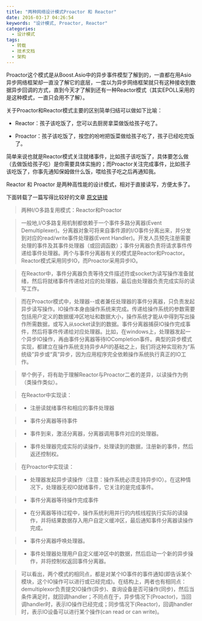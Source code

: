 ```yaml
---
title: "两种网络设计模式Proactor 和 Reactor"
date: 2016-03-17 04:26:54
keywords: "设计模式, Proactor, Reactor"
categories:
  - 设计模式
tags:
  - 转载
  - 技术文档
  - 架构
---
```


Proactor这个模式是从Boost.Asio中的异步事件模型了解到的，一直都在用Asio异步网络框架却一直没了解它的底层，一度以为异步网络框架就只有这种接收到数据异步回调的方式，直到今天才了解到还有一种Reactor模式（其实EPOLL采用的是这种模式，一直只会用不了解）。

<!-- more -->

关于Proactor和Reactor模式主要的区别简单归结可以做如下比喻：

* Reactor：孩子该吃饭了，您可以去厨房拿菜做饭给孩子吃了。

* Proactor：孩子该吃饭了，按您的吩咐把饭菜做给孩子吃了，孩子已经吃完饭了。



简单来说也就是Reactor模式关注就绪事件，比如孩子该吃饭了，具体要怎么做（去做饭给孩子吃）是你需要具体实施的；而Proactor关注完成事件，比如孩子该吃饭了，你事先通知保姆做什么饭，喂给孩子吃之后再通知我。



Reactor 和 Proactor 是两种高性能的设计模式，相对于直接读写，方便太多了。



下面转载了一篇写得比较好的文章 [原文链接](http://www.cnblogs.com/dawen/archive/2011/05/18/2050358.html)



> 两种I/O多路复用模式：Reactor和Proactor

> 

> 一般地,I/O多路复用机制都依赖于一个事件多路分离器(Event Demultiplexer)。分离器对象可将来自事件源的I/O事件分离出来，并分发到对应的read/write事件处理器(Event Handler)。开发人员预先注册需要处理的事件及其事件处理器（或回调函数）；事件分离器负责将请求事件传递给事件处理器。两个与事件分离器有关的模式是Reactor和Proactor。Reactor模式采用同步IO，而Proactor采用异步IO。

> 

> 在Reactor中，事件分离器负责等待文件描述符或socket为读写操作准备就绪，然后将就绪事件传递给对应的处理器，最后由处理器负责完成实际的读写工作。

> 

> 而在Proactor模式中，处理器--或者兼任处理器的事件分离器，只负责发起异步读写操作。IO操作本身由操作系统来完成。传递给操作系统的参数需要包括用户定义的数据缓冲区地址和数据大小，操作系统才能从中得到写出操作所需数据，或写入从socket读到的数据。事件分离器捕获IO操作完成事件，然后将事件传递给对应处理器。比如，在windows上，处理器发起一个异步IO操作，再由事件分离器等待IOCompletion事件。典型的异步模式实现，都建立在操作系统支持异步API的基础之上，我们将这种实现称为“系统级”异步或“真”异步，因为应用程序完全依赖操作系统执行真正的IO工作。

> 

> 举个例子，将有助于理解Reactor与Proactor二者的差异，以读操作为例（类操作类似）。

> 在Reactor中实现读：

> 

> - 注册读就绪事件和相应的事件处理器

> - 事件分离器等待事件

> - 事件到来，激活分离器，分离器调用事件对应的处理器。

> - 事件处理器完成实际的读操作，处理读到的数据，注册新的事件，然后返还控制权。

> 在Proactor中实现读：

> 

> - 处理器发起异步读操作（注意：操作系统必须支持异步IO）。在这种情况下，处理器无视IO就绪事件，它关注的是完成事件。

> - 事件分离器等待操作完成事件

> - 在分离器等待过程中，操作系统利用并行的内核线程执行实际的读操作，并将结果数据存入用户自定义缓冲区，最后通知事件分离器读操作完成。

> - 事件分离器呼唤处理器。

> - 事件处理器处理用户自定义缓冲区中的数据，然后启动一个新的异步操作，并将控制权返回事件分离器。

> 

> 可以看出，两个模式的相同点，都是对某个IO事件的事件通知(即告诉某个模块，这个IO操作可以进行或已经完成)。在结构上，两者也有相同点：demultiplexor负责提交IO操作(异步)、查询设备是否可操作(同步)，然后当条件满足时，就回调handler；不同点在于，异步情况下(Proactor)，当回调handler时，表示IO操作已经完成；同步情况下(Reactor)，回调handler时，表示IO设备可以进行某个操作(can read or can write)。


